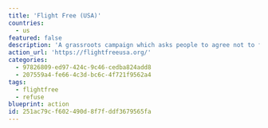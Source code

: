 ```yaml
---
title: 'Flight Free (USA)'
countries:
  - us
featured: false
description: 'A grassroots campaign which asks people to agree not to fly in the year of 2020 – on condition that 100,000 others will also pledge to do the same.'
action_url: 'https://flightfreeusa.org/'
categories:
  - 97826809-ed97-424c-9c46-cedba824add8
  - 207559a4-fe66-4c3d-bc6c-4f721f9562a4
tags:
  - flightfree
  - refuse
blueprint: action
id: 251ac79c-f602-490d-8f7f-ddf3679565fa
---
```

